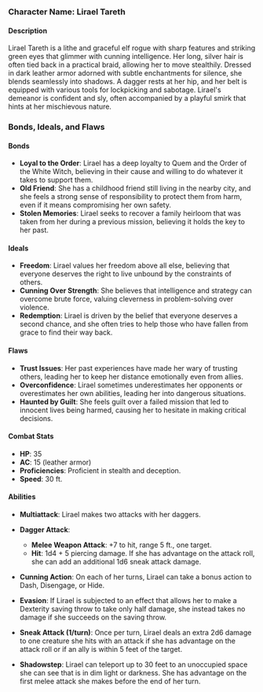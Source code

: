 ### **Character Name:** Lirael Tareth

#### **Description**
Lirael Tareth is a lithe and graceful elf rogue with sharp features and striking green eyes that glimmer with cunning intelligence. Her long, silver hair is often tied back in a practical braid, allowing her to move stealthily. Dressed in dark leather armor adorned with subtle enchantments for silence, she blends seamlessly into shadows. A dagger rests at her hip, and her belt is equipped with various tools for lockpicking and sabotage. Lirael's demeanor is confident and sly, often accompanied by a playful smirk that hints at her mischievous nature.

### **Bonds, Ideals, and Flaws**

#### **Bonds**
- **Loyal to the Order**: Lirael has a deep loyalty to Quem and the Order of the White Witch, believing in their cause and willing to do whatever it takes to support them.
- **Old Friend**: She has a childhood friend still living in the nearby city, and she feels a strong sense of responsibility to protect them from harm, even if it means compromising her own safety.
- **Stolen Memories**: Lirael seeks to recover a family heirloom that was taken from her during a previous mission, believing it holds the key to her past.

#### **Ideals**
- **Freedom**: Lirael values her freedom above all else, believing that everyone deserves the right to live unbound by the constraints of others.
- **Cunning Over Strength**: She believes that intelligence and strategy can overcome brute force, valuing cleverness in problem-solving over violence.
- **Redemption**: Lirael is driven by the belief that everyone deserves a second chance, and she often tries to help those who have fallen from grace to find their way back.

#### **Flaws**
- **Trust Issues**: Her past experiences have made her wary of trusting others, leading her to keep her distance emotionally even from allies.
- **Overconfidence**: Lirael sometimes underestimates her opponents or overestimates her own abilities, leading her into dangerous situations.
- **Haunted by Guilt**: She feels guilt over a failed mission that led to innocent lives being harmed, causing her to hesitate in making critical decisions.



#### **Combat Stats**
- **HP**: 35
- **AC**: 15 (leather armor)
- **Proficiencies**: Proficient in stealth and deception.
- **Speed**: 30 ft.

#### **Abilities**
- **Multiattack**: Lirael makes two attacks with her daggers.

- **Dagger Attack**: 
  - **Melee Weapon Attack**: +7 to hit, range 5 ft., one target. 
  - **Hit**: 1d4 + 5 piercing damage. If she has advantage on the attack roll, she can add an additional 1d6 sneak attack damage.

- **Cunning Action**: On each of her turns, Lirael can take a bonus action to Dash, Disengage, or Hide.

- **Evasion**: If Lirael is subjected to an effect that allows her to make a Dexterity saving throw to take only half damage, she instead takes no damage if she succeeds on the saving throw.

- **Sneak Attack (1/turn)**: Once per turn, Lirael deals an extra 2d6 damage to one creature she hits with an attack if she has advantage on the attack roll or if an ally is within 5 feet of the target.

- **Shadowstep**: Lirael can teleport up to 30 feet to an unoccupied space she can see that is in dim light or darkness. She has advantage on the first melee attack she makes before the end of her turn.

